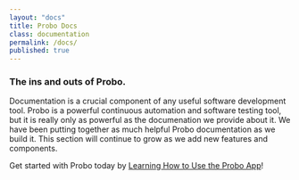 ```yaml
---
layout: "docs"
title: Probo Docs
class: documentation
permalink: /docs/
published: true
---
```

### The ins and outs of Probo.

Documentation is a crucial component of any useful software development tool. Probo is a powerful continuous automation and software testing tool, but it is really only as powerful as the documenation we provide about it. We have been putting together as much helpful Probo documentation as we build it. This section will continue to grow as we add new features and components.

Get started with Probo today by [Learning How to Use the Probo App](/docs/app/)!